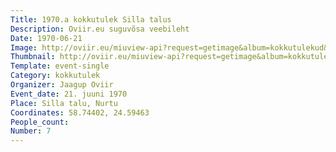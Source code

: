 ```yaml
---
Title: 1970.a kokkutulek Silla talus
Description: Oviir.eu suguvõsa veebileht
Date: 1970-06-21
Image: http://oviir.eu/miuview-api?request=getimage&album=kokkutulekud&item=1970-7.-kokkutulek-21.-juunil-1970.a.-nurtu-silla.jpg&size=1200&mode=longest
Thumbnail: http://oviir.eu/miuview-api?request=getimage&album=kokkutulekud&item=1970-7.-kokkutulek-21.-juunil-1970.a.-nurtu-silla.jpg&size=600&mode=square
Template: event-single
Category: kokkutulek
Organizer: Jaagup Oviir
Event_date: 21. juuni 1970
Place: Silla talu, Nurtu
Coordinates: 58.74402, 24.59463
People_count:
Number: 7
---
```

